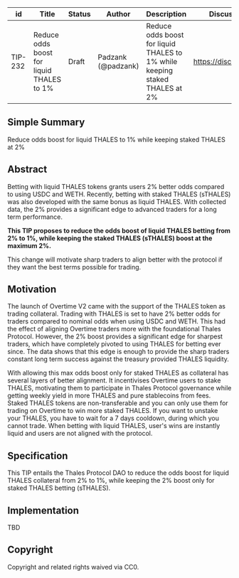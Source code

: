 | id | Title | Status | Author | Description | Discussions to | Created |
| ----------- | ----------- | ----------- | ----------- | ----------- | ----------- | ----------- |
| TIP-232 | Reduce odds boost for liquid THALES to 1% | Draft | Padzank (@padzank) | Reduce odds boost for liquid THALES to 1% while keeping staked THALES at 2% | https://discord.gg/thales | 2024-10-16


## Simple Summary


Reduce odds boost for liquid THALES to 1% while keeping staked THALES at 2%


## Abstract


Betting with liquid THALES tokens grants users 2% better odds compared to using USDC and WETH. Recently, betting with staked THALES (sTHALES) was also developed with the same bonus as liquid THALES. With collected data, the 2% provides a significant edge to advanced traders for a long term performance.
 
**This TIP proposes to reduce the odds boost of liquid THALES betting from 2% to 1%, while keeping the staked THALES (sTHALES) boost at the maximum 2%.**


This change will motivate sharp traders to align better with the protocol if they want the best terms possible for trading.


## Motivation


The launch of Overtime V2 came with the support of the THALES token as trading collateral. Trading with THALES is set to have 2% better odds for traders compared to nominal odds when using USDC and WETH. This had the effect of aligning Overtime traders more with the foundational Thales Protocol. However, the 2% boost provides a significant edge for sharpest traders, which have completely pivoted to using THALES for betting ever since. The data shows that this edge is enough to provide the sharp traders constant long term success against the treasury provided THALES liquidity.  


With allowing this max odds boost only for staked THALES as collateral has several layers of better alignment. It incentivises Overtime users to stake THALES, motivating them to participate in Thales Protocol governance while getting weekly yield in more THALES and pure stablecoins from fees. Staked THALES tokens are non-transferable and you can only use them for trading on Overtime to win more staked THALES. If you want to unstake your THALES, you have to wait for a 7 days cooldown, during which you cannot trade. When betting with liquid THALES, user's wins are instantly liquid and users are not aligned with the protocol.


## Specification


This TIP entails the Thales Protocol DAO to reduce the odds boost for liquid THALES collateral from 2% to 1%, while keeping the 2% boost only for staked THALES betting (sTHALES).


## Implementation


TBD


## Copyright
 
Copyright and related rights waived via CC0.